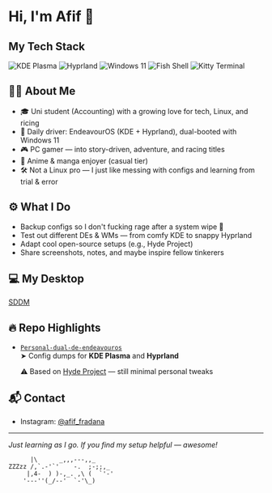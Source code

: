 # Hi, I'm Afif 👋

## My Tech Stack
![KDE Plasma](https://img.shields.io/badge/Desktop-KDE_Plasma-0078D4?style=for-the-badge&logo=kde&logoColor=white)
![Hyprland](https://img.shields.io/badge/WM-Hyprland-282C34?style=for-the-badge&logo=Hyprland&logoColor=white)
![Windows 11](https://img.shields.io/badge/OS-Windows_11-0078D4?style=for-the-badge&logo=windows&logoColor=white)
![Fish Shell](https://img.shields.io/badge/Shell-Fish-0078D4?style=for-the-badge&logo=fish&logoColor=white)
![Kitty Terminal](https://img.shields.io/badge/Terminal-Kitty-1A1A1A?style=for-the-badge&logo=kitty&logoColor=white)

## 👨‍💻 About Me

- 🎓 Uni student (Accounting) with a growing love for tech, Linux, and ricing
- 🐧 Daily driver: EndeavourOS (KDE + Hyprland), dual-booted with Windows 11
- 🎮 PC gamer — into story-driven, adventure, and racing titles
- 🌸 Anime & manga enjoyer (casual tier)
- 🛠️ Not a Linux pro — I just like messing with configs and learning from trial & error

## ⚙️ What I Do

- Backup configs so I don't fucking rage after a system wipe 🧼
- Test out different DEs & WMs — from comfy KDE to snappy Hyprland
- Adapt cool open-source setups (e.g., Hyde Project)
- Share screenshots, notes, and maybe inspire fellow tinkerers

## 💻 My Desktop

[SDDM](https://github.com/afif25fradana/Personal-dual-de-endeavouros/blob/main/screenshots%2FRicing%20KDE%2Fsddm_screenshot.png)

## 🔥 Repo Highlights

- [`Personal-dual-de-endeavouros`](https://github.com/afif25fradana/Personal-dual-de-endeavouros)  
  ➤ Config dumps for **KDE Plasma** and **Hyprland**

  ⚠️ Based on [Hyde Project](https://github.com/Hyde-project/hyde) — still minimal personal tweaks

## 📬 Contact

- Instagram: [@afif_fradana](https://www.instagram.com/afif_fradana/)

---

_Just learning as I go. If you find my setup helpful — awesome!_

```
      |\      _,,,---,,_
ZZZzz /,`.-'`'    -.  ;-;;,_
     |,4-  ) )-,_. ,\ (  `'-'
    '---''(_/--'  `-'\_)  
```
